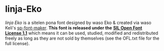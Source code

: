 # linja-Eko
_linja Eko_ is a sitelen pona font designed by waso Eko & created via waso Keli's [sp-font-maker](https://wasokeli.github.io/sp-font-maker/).
**This font is released under the** [**SIL Open Font License 1.1**](https://scripts.sil.org/cms/scripts/page.php?site_id=nrsi&id=OFL) which means it can be used, studied, modified and redistributed freely as long as they are not sold by themselves (see the OFL.txt file for the full license).
